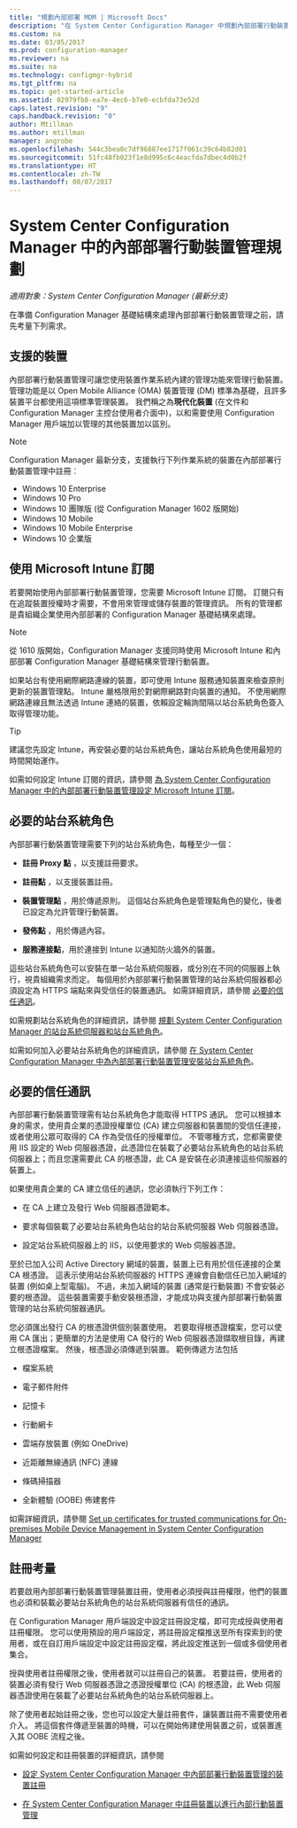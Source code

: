 ```yaml
---
title: "規劃內部部署 MDM | Microsoft Docs"
description: "在 System Center Configuration Manager 中規劃內部部署行動裝置管理來管理行動裝置。"
ms.custom: na
ms.date: 03/05/2017
ms.prod: configuration-manager
ms.reviewer: na
ms.suite: na
ms.technology: configmgr-hybrid
ms.tgt_pltfrm: na
ms.topic: get-started-article
ms.assetid: 02979fb8-ea7e-4ec6-b7e0-ecbfda73e52d
caps.latest.revision: "9"
caps.handback.revision: "0"
author: Mtillman
ms.author: mtillman
manager: angrobe
ms.openlocfilehash: 544c3bea0c7df96887ee1717f061c39c64b82d01
ms.sourcegitcommit: 51fc48fb023f1e8d995c6c4eacfda7dbec4d0b2f
ms.translationtype: HT
ms.contentlocale: zh-TW
ms.lasthandoff: 08/07/2017
---
```

# <a name="plan-for-on-premises-mobile-device-management-in-system-center-configuration-manager"></a>System Center Configuration Manager 中的內部部署行動裝置管理規劃

*適用對象：System Center Configuration Manager (最新分支)*

在準備 Configuration Manager 基礎結構來處理內部部署行動裝置管理之前，請先考量下列需求。

##  <a name="bkmk_devices"></a> 支援的裝置  
 內部部署行動裝置管理可讓您使用裝置作業系統內建的管理功能來管理行動裝置。  管理功能是以 Open Mobile Alliance (OMA) 裝置管理 (DM) 標準為基礎，且許多裝置平台都使用這項標準管理裝置。  我們稱之為**現代化裝置** (在文件和 Configuration Manager 主控台使用者介面中)，以和需要使用 Configuration Manager 用戶端加以管理的其他裝置加以區別。  

 > [!NOTE]  
>  Configuration Manager 最新分支，支援執行下列作業系統的裝置在內部部署行動裝置管理中註冊︰  
>   
> -  Windows 10 Enterprise  
> -   Windows 10 Pro  
> -   Windows 10 團隊版 \(從 Configuration Manager 1602 版開始\)  
> -   Windows 10 Mobile  
> -   Windows 10 Mobile Enterprise
> -   Windows 10 企業版   

##  <a name="bkmk_intune"></a> 使用 Microsoft Intune 訂閱  
 若要開始使用內部部署行動裝置管理，您需要 Microsoft Intune 訂閱。 訂閱只有在追蹤裝置授權時才需要，不會用來管理或儲存裝置的管理資訊。 所有的管理都是貴組織企業使用內部部署的 Configuration Manager 基礎結構來處理。  

 > [!NOTE]  
 > 從 1610 版開始，Configuration Manager 支援同時使用 Microsoft Intune 和內部部署 Configuration Manager 基礎結構來管理行動裝置。   

 如果站台有使用網際網路連線的裝置，即可使用 Intune 服務通知裝置來檢查原則更新的裝置管理點。 Intune 嚴格限用於對網際網路對向裝置的通知。 不使用網際網路連線且無法透過 Intune 連絡的裝置，依賴設定輪詢間隔以站台系統角色簽入取得管理功能。  

> [!TIP]  
>  建議您先設定 Intune，再安裝必要的站台系統角色，讓站台系統角色使用最短的時間開始運作。  

 如需如何設定 Intune 訂閱的資訊，請參閱 [為 System Center Configuration Manager 中的內部部署行動裝置管理設定 Microsoft Intune 訂閱](../../mdm/get-started/set-up-intune-subscription-on-premises-mdm.md)。  

##  <a name="bkmk_roles"></a> 必要的站台系統角色  
 內部部署行動裝置管理需要下列的站台系統角色，每種至少一個：  

-   **註冊 Proxy 點** ，以支援註冊要求。  

-   **註冊點** ，以支援裝置註冊。  

-   **裝置管理點** ，用於傳遞原則。 這個站台系統角色是管理點角色的變化，後者已設定為允許管理行動裝置。  

-   **發佈點** ，用於傳遞內容。  

-   **服務連接點**，用於連接到 Intune 以通知防火牆外的裝置。  

 這些站台系統角色可以安裝在單一站台系統伺服器，或分別在不同的伺服器上執行，視貴組織需求而定。 每個用於內部部署行動裝置管理的站台系統伺服器都必須設定為 HTTPS 端點來與受信任的裝置通訊。 如需詳細資訊，請參閱 [必要的信任通訊](#bkmk_trustedComs)。  

 如需規劃站台系統角色的詳細資訊，請參閱 [規劃 System Center Configuration Manager 的站台系統伺服器和站台系統角色](../../core/plan-design/hierarchy/plan-for-site-system-servers-and-site-system-roles.md)。  

 如需如何加入必要站台系統角色的詳細資訊，請參閱 [在 System Center Configuration Manager 中為內部部署行動裝置管理安裝站台系統角色](../../mdm/get-started/install-site-system-roles-for-on-premises-mdm.md)。  

##  <a name="bkmk_trustedComs"></a> 必要的信任通訊  
 內部部署行動裝置管理需有站台系統角色才能取得 HTTPS 通訊。 您可以根據本身的需求，使用貴企業的憑證授權單位 (CA) 建立伺服器和裝置間的受信任連接，或者使用公眾可取得的 CA 作為受信任的授權單位。  不管哪種方式，您都需要使用 IIS 設定的 Web 伺服器憑證，此憑證位在裝載了必要站台系統角色的站台系統伺服器上；而且您還需要此 CA 的根憑證，此 CA 是安裝在必須連接這些伺服器的裝置上。  

 如果使用貴企業的 CA 建立信任的通訊，您必須執行下列工作：  

-   在 CA 上建立及發行 Web 伺服器憑證範本。  

-   要求每個裝載了必要站台系統角色站台的站台系統伺服器 Web 伺服器憑證。  

-   設定站台系統伺服器上的 IIS，以使用要求的 Web 伺服器憑證。  

 至於已加入公司 Active Directory 網域的裝置，裝置上已有用於信任連接的企業 CA 根憑證。 這表示使用站台系統伺服器的 HTTPS 連線會自動信任已加入網域的裝置 (例如桌上型電腦)。 不過，未加入網域的裝置 (通常是行動裝置) 不會安裝必要的根憑證。 這些裝置需要手動安裝根憑證，才能成功與支援內部部署行動裝置管理的站台系統伺服器通訊。  

 您必須匯出發行 CA 的根憑證供個別裝置使用。 若要取得根憑證檔案，您可以使用 CA 匯出；更簡單的方法是使用 CA 發行的 Web 伺服器憑證擷取根目錄，再建立根憑證檔案。   然後，根憑證必須傳遞到裝置。  範例傳遞方法包括  

-   檔案系統  

-   電子郵件附件  

-   記憶卡  

-   行動網卡  

-   雲端存放裝置 (例如 OneDrive)  

-   近距離無線通訊 (NFC) 連線  

-   條碼掃描器  

-   全新體驗 (OOBE) 佈建套件  

 如需詳細資訊，請參閱 [Set up certificates for trusted communications for On-premises Mobile Device Management in System Center Configuration Manager](../../mdm/get-started/set-up-certificates-on-premises-mdm.md)  

##  <a name="bkmk_enrollment"></a> 註冊考量  
 若要啟用內部部署行動裝置管理裝置註冊，使用者必須授與註冊權限，他們的裝置也必須和裝載必要站台系統角色的站台系統伺服器有信任的通訊。  

 在 Configuration Manager 用戶端設定中設定註冊設定檔，即可完成授與使用者註冊權限。 您可以使用預設的用戶端設定，將註冊設定檔推送至所有探索到的使用者，或在自訂用戶端設定中設定註冊設定檔，將此設定推送到一個或多個使用者集合。  

 授與使用者註冊權限之後，使用者就可以註冊自己的裝置。 若要註冊，使用者的裝置必須有發行 Web 伺服器憑證之憑證授權單位 (CA) 的根憑證，此 Web 伺服器憑證使用在裝載了必要站台系統角色的站台系統伺服器上。  

 除了使用者起始註冊之後，您也可以設定大量註冊套件，讓裝置註冊不需要使用者介入。 將這個套件傳遞至裝置的時機，可以在開始佈建使用裝置之前，或裝置進入其 OOBE 流程之後。  

 如需如何設定和註冊裝置的詳細資訊，請參閱  

-   [設定 System Center Configuration Manager 中內部部署行動裝置管理的裝置註冊](../../mdm/get-started/set-up-device-enrollment-on-premises-mdm.md)  

-   [在 System Center Configuration Manager 中註冊裝置以進行內部行動裝置管理](../../mdm/deploy-use/enroll-devices-on-premises-mdm.md)  
